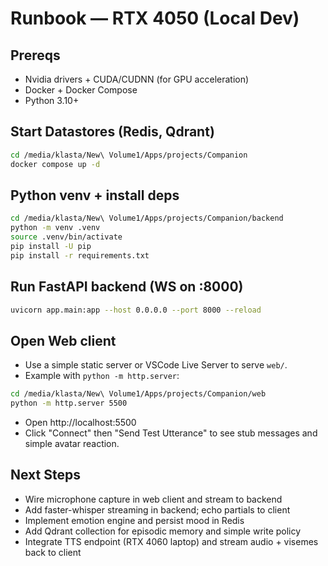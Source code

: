 # Runbook — RTX 4050 (Local Dev)

## Prereqs
- Nvidia drivers + CUDA/CUDNN (for GPU acceleration)
- Docker + Docker Compose
- Python 3.10+

## Start Datastores (Redis, Qdrant)
```bash
cd /media/klasta/New\ Volume1/Apps/projects/Companion
docker compose up -d
```

## Python venv + install deps
```bash
cd /media/klasta/New\ Volume1/Apps/projects/Companion/backend
python -m venv .venv
source .venv/bin/activate
pip install -U pip
pip install -r requirements.txt
```

## Run FastAPI backend (WS on :8000)
```bash
uvicorn app.main:app --host 0.0.0.0 --port 8000 --reload
```

## Open Web client
- Use a simple static server or VSCode Live Server to serve `web/`.
- Example with `python -m http.server`:
```bash
cd /media/klasta/New\ Volume1/Apps/projects/Companion/web
python -m http.server 5500
```
- Open http://localhost:5500
- Click "Connect" then "Send Test Utterance" to see stub messages and simple avatar reaction.

## Next Steps
- Wire microphone capture in web client and stream to backend
- Add faster-whisper streaming in backend; echo partials to client
- Implement emotion engine and persist mood in Redis
- Add Qdrant collection for episodic memory and simple write policy
- Integrate TTS endpoint (RTX 4060 laptop) and stream audio + visemes back to client 